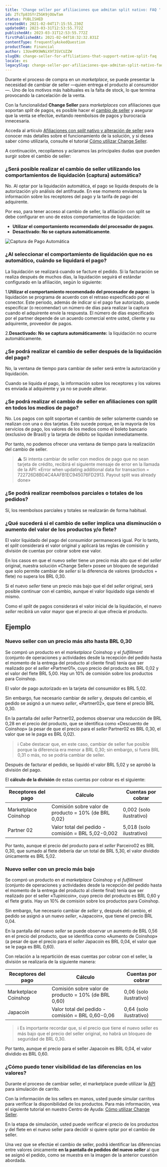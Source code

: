 ```yaml
---
title: 'Change seller por afiliaciones que admitan split nativo: FAQ '
id: 2TcTp83SYrZ5GK9jOUwTam
status: PUBLISHED
createdAt: 2021-02-04T17:15:55.230Z
updatedAt: 2023-03-31T12:53:55.772Z
publishedAt: 2023-03-31T12:53:55.772Z
firstPublishedAt: 2021-02-04T18:32:32.831Z
contentType: frequentlyAskedQuestion
productTeam: Financial
author: 13Ue4MX9WNiX9f3SVCUZZW
slugEN: change-seller-for-affiliations-that-support-native-split-faq
locale: es
legacySlug: change-seller-por-afiliaciones-que-admitan-split-nativo-faq
---
```


Durante el proceso de compra en un *marketplace*, se puede presentar la necesidad de cambiar de seller —quien entrega el producto al consumidor—. Uno de los motivos más habituales es la falta de stock, lo que termina provocando la cancelación de la venta. 

Con la funcionalidad __Change Seller__ para *marketplaces* con afiliaciones que soportan *split* de pagos, es posible hacer el [cambio de seller](https://help.vtex.com/es/tutorial/veja-como-utilizar-o-change-seller--5TBAwO2kOAMw44uyaaQMQO?&utm_source=autocomplete) y asegurar que la venta se efectúe, evitando reembolsos de pagos y burocracia innecesaria.

Acceda al artículo [Afiliaciones con *split* nativo y alteración de seller](https://help.vtex.com/es/announcements/afiliacoes-com-split-nativo-e-alteracao-de-seller?utm_source=newsletter-pt&utm_medium=email-text&utm_campaign=jan-2021%0A%0A) para conocer más detalles sobre el funcionamiento de la solución, y si desea saber cómo utilizarla, consulte el tutorial [Cómo utilizar Change Seller](https://help.vtex.com/es/tutorial/veja-como-utilizar-o-change-seller--5TBAwO2kOAMw44uyaaQMQO?&utm_source=autocomplete).

A continuación, recopilamos y aclaramos las principales dudas que pueden surgir sobre el cambio de seller:

### ¿Será posible realizar el cambio de seller utilizando los comportamientos de liquidación (captura) automática?

No. Al optar por la liquidación automática, el pago se liquida después de la autorización y/o análisis del antifraude. En ese momento enviamos la información sobre los receptores del pago y la tarifa de pago del adquirente. 

Por eso, para tener acceso al cambio de seller, la afiliación con split se debe configurar en uno de estos comportamientos de liquidación:

- __Utilizar el comportamiento recomendado del procesador de pagos__.
- __Desactivado: No se captura automáticamente__.

![Captura de Pago Automática](https://raw.githubusercontent.com/vtexdocs/help-center-content/refs/heads/main/_1.png)

### ¿Al seleccionar el comportamiento de liquidación que no es automático, cuándo se liquidará el pago?

La liquidación se realizará cuando se facture el pedido. Si la facturación se realiza después de muchos días, la liquidación seguirá el estándar configurado en la afiliación, según lo siguiente:

1.__Utilizar el comportamiento recomendado del procesador de pagos:__ la liquidación se programa de acuerdo con el retraso especificado por el conector. Este periodo, además de indicar si el pago fue autorizado, puede especificar (o recomendar) un número de días para realizar la captura cuando el adquirente envíe la respuesta. El número de días especificado por el partner depende de un acuerdo comercial entre usted, cliente y su adquirente, proveedor de pagos. 

2.__Desactivado: No se captura automáticamente:__ la liquidación no ocurre automáticamente. 

### ¿Se podrá realizar el cambio de seller después de la liquidación del pago?

No, la ventana de tiempo para cambiar de seller será entre la autorización y liquidación. 

Cuando se liquida el pago, la información sobre los receptores y los valores es enviada al adquirente y ya no se puede alterar. 

### ¿Se podrá realizar el cambio de seller en afiliaciones con split en todos los medios de pago?

No. Los pagos con split soportan el cambio de seller solamente cuando se realizan con una o dos tarjetas. Esto sucede porque, en la mayoría de los servicios de pago, los valores de los medios como el boleto bancario (exclusivo de Brasil) y la tarjeta de débito se liquidan inmediatamente. 

Por tanto, no podemos ofrecer una ventana de tiempo para la realización del cambio de seller. 

>⚠️ Si intenta cambiar de seller con medios de pago que no sean tarjeta de crédito, recibirá el siguiente mensaje de error en la llamada de la API: «Error when updating additional data for transaction = 722726D8B04C4AAFB1EC945076FD2913. Payout split was already done»

### ¿Se podrá realizar reembolsos parciales o totales de los pedidos?

Sí, los reembolsos parciales y totales se realizarán de forma habitual. 

### ¿Qué sucederá si el cambio de seller implica una disminución o aumento del valor de los productos y/o flete? 

El valor liquidado del pago del consumidor permanecerá igual. Por lo tanto, el *split* considerará el valor original y aplicará las reglas de comisión y división de cuentas por cobrar sobre ese valor.

En los casos en que el nuevo seller tiene un precio más alto que el del *seller* original, nuestra solución «Change Seller» posee un bloqueo de seguridad que solo permite cambiar de *seller* si la diferencia de valores (productos + flete) no supera los BRL 0,30.

Si el nuevo *seller* tiene un precio más bajo que el del *seller* original, será posible continuar con el cambio, aunque el valor liquidado siga siendo el mismo.

Como el *split* de pagos considerará el valor inicial de la liquidación, el nuevo *seller* recibirá un valor mayor que el precio al que ofrecía el producto.

## Ejemplo

### Nuevo seller con un precio más alto hasta BRL 0,30 

Se compró un producto en el *marketplace* Coinshop y el *fulfillment* (conjunto de operaciones y actividades desde la recepción del pedido hasta el momento de la entrega del producto al cliente final) tenía que ser realizado por el *seller* «Partner01», cuyo precio del producto es BRL 0,02 y el valor del flete BRL 5,00. Hay un 10% de comisión sobre los productos para Coinshop.

El valor de pago autorizado en la tarjeta del consumidor es BRL 5,02.

Sin embargo, fue necesario cambiar de *seller* y, después del cambio, el pedido se asignó a un nuevo *seller*, «Partner02», que tiene el precio BRL 0,30. 

En la pantalla del *seller* Partner02, podemos observar una reducción de BRL 0,28 en el precio del producto, que se identifica como «Descuento de Coinshop» (a pesar de que el precio para el *seller* Partner02 es BRL 0,30, el valor que se le paga es BRL 0,02). 

>ℹ️ Cabe destacar que, en este caso, cambiar de seller fue posible porque la diferencia era menor a BRL 0,30; sin embargo, si fuera BRL 0,31 o más, no se podría cambiar de seller.

Después de facturar el pedido, se liquidó el valor BRL 5,02 y se aprobó la división del pago.

El __cálculo de la división__ de estas cuentas por cobrar es el siguiente: 

| Receptores del pago     | Cálculo     | Cuentas por cobrar     |
| ---------- | ---------- | ---------- |
| Marketplace Coinshop      | Comisión sobre valor de producto = 10% (de BRL 0,02)       | 0,002 (solo ilustrativo)      |
| Partner 02      | Valor total del pedido - comisión = BRL 5,02-0,002       | 5,018 (solo ilustrativo)     |

Por tanto, aunque el precio del producto para el *seller* Parceiro02 es BRL 0,30, que sumado al flete debería dar un total de BRL 5,30, el valor dividido únicamente es BRL 5,02.

### Nuevo seller con un precio más bajo

Se compró un producto en el *marketplace* Coinshop y el *fulfillment* (conjunto de operaciones y actividades desde la recepción del pedido hasta el momento de la entrega del producto al cliente final) tenía que ser realizado por el seller «Tupinicoin», cuyo precio del producto es BRL 0,60 y el flete gratis. Hay un 10% de comisión sobre los productos para Coinshop.

Sin embargo, fue necesario cambiar de *seller* y, después del cambio, el pedido se asignó a un nuevo *seller*, «Japacoin», que tiene el precio BRL 0,04. 

En la pantalla del nuevo *seller* se puede observar un aumento de BRL 0,56 en el precio del producto, que se identifica como «Aumento de Coinshop» (a pesar de que el precio para el *seller* Japacoin es BRL 0,04, el valor que se le paga es BRL 0,60).

Con relación a la repartición de esas cuentas por cobrar con el seller, la división se realizaría de la siguiente manera:

| Receptores del pago     | Cálculo     | Cuentas por cobrar     |
| ---------- | ---------- | ---------- |
| Marketplace Coinshop      | Comisión sobre valor de producto = 10% (de BRL 0,60)       | 0,06 (solo ilustrativo)      |
| Japacoin    | Valor total del pedido - comisión = BRL 0,60-0,06       | 0,64 (solo ilustrativo)     |

>ℹ️ Es importante recordar que, si el precio que tiene el nuevo seller es más bajo que el precio del seller original, no habrá un bloqueo de seguridad de BRL 0,30.

Por tanto, aunque el precio para el seller Japacoin es BRL 0,04, el valor dividido es BRL 0,60. 

### ¿Cómo puedo tener visibilidad de las diferencias en los valores?

Durante el proceso de cambiar seller, el marketplace puede utilizar la [API](https://help.vtex.com/es/tutorial/veja-como-utilizar-o-change-seller--5TBAwO2kOAMw44uyaaQMQO?&utm_source=autocomplete) para simulación de carrito. 

Con la información de los sellers en manos, usted puede simular carritos para verificar la disponibilidad de los productos. Para más información, vea el siguiente tutorial en nuestro Centro de Ayuda: [Cómo utilizar Change Seller](https://help.vtex.com/es/tutorial/veja-como-utilizar-o-change-seller--5TBAwO2kOAMw44uyaaQMQO?&utm_source=autocomplete).

En la etapa de simulación, usted puede verificar el precio de los productos y del flete en el nuevo seller para decidir si quiere optar por el cambio de seller. 

Una vez que se efectúe el cambio de seller, podrá identificar las diferencias entre valores únicamente __en la pantalla de pedidos del nuevo *seller*__ al que se asignó el pedido, como se muestra en la imagen de la anterior cuestión abordada. 

